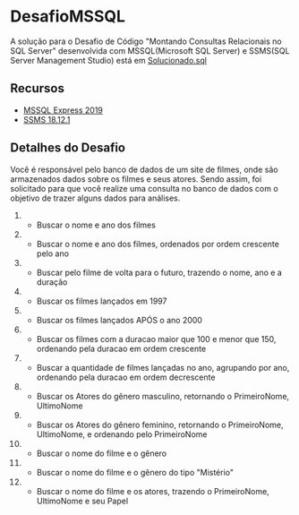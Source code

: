 # DesafioMSSQL
A solução para o Desafio de Código "Montando Consultas Relacionais no SQL Server" desenvolvida com MSSQL(Microsoft SQL Server) e SSMS(SQL Server Management Studio) está em [Solucionado.sql](./Solucionado.sql)

## Recursos
- [MSSQL Express 2019](https://www.microsoft.com/pt-br/download/details.aspx?id=101064)
- [SSMS 18.12.1](https://learn.microsoft.com/pt-br/sql/ssms/release-notes-ssms?view=sql-server-ver16#previous-ssms-releases)

## Detalhes do Desafio
Você é responsável pelo banco de dados de um site de filmes, onde são armazenados dados sobre os filmes e seus atores. Sendo assim, foi solicitado para que você realize uma consulta no banco de dados com o objetivo de trazer alguns dados para análises.
1. - Buscar o nome e ano dos filmes
2. - Buscar o nome e ano dos filmes, ordenados por ordem crescente pelo ano
3. - Buscar pelo filme de volta para o futuro, trazendo o nome, ano e a duração
4. - Buscar os filmes lançados em 1997
5. - Buscar os filmes lançados APÓS o ano 2000
6. - Buscar os filmes com a duracao maior que 100 e menor que 150, ordenando pela duracao em ordem crescente
7. - Buscar a quantidade de filmes lançadas no ano, agrupando por ano, ordenando pela duracao em ordem decrescente
8. - Buscar os Atores do gênero masculino, retornando o PrimeiroNome, UltimoNome
9. - Buscar os Atores do gênero feminino, retornando o PrimeiroNome, UltimoNome, e ordenando pelo PrimeiroNome
10. - Buscar o nome do filme e o gênero
11. - Buscar o nome do filme e o gênero do tipo "Mistério"
12. - Buscar o nome do filme e os atores, trazendo o PrimeiroNome, UltimoNome e seu Papel
